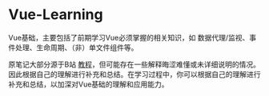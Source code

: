 # Vue-Learning
Vue基础，主要包括了前期学习Vue必须掌握的相关知识，如 数据代理/监视、事件处理、生命周期、（非）单文件组件等。

原笔记大部分源于B站 [教程](https://www.bilibili.com/video/BV1Zy4y1K7SH)，但可能存在一些解释晦涩难懂或未详细说明的情况。因此根据自己的理解进行补充和总结。在学习过程中，你可以根据自己的理解进行补充和总结，以加深对Vue基础的理解和应用能力。
